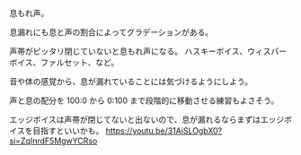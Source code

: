 息もれ声。

息漏れにも息と声の割合によってグラデーションがある。

声帯がピッタリ閉じていないと息もれ声になる。
ハスキーボイス、ウィスパーボイス、ファルセット、など。

音や体の感覚から、息が漏れていることには気づけるようにしよう。

声と息の配分を 100:0 から 0:100 まで段階的に移動させる練習もよさそう。

エッジボイスは声帯が閉じてないと出ないので、息が漏れるならまずはエッジボイスを目指すといいかも。
https://youtu.be/31AiSLOgbX0?si=ZqInrdF5MgwYCRso
